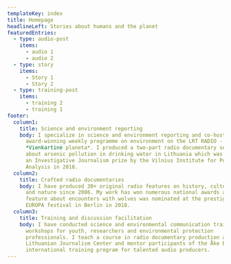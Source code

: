 ```yaml
---
templateKey: index
title: Homepage
headlineLeft: Stories about humans and the planet
featuredEntries:
  - type: audio-post
    items:
      - audio 1
      - audio 2
  - type: story
    items:
      - Story 1
      - Story 2
  - type: training-post
    items:
      - training 2
      - training 1
footer:
  column1:
    title: Science and environment reporting
    body: I specialize in science and environment reporting and co-host an
      award-winning weekly programme on environment on the LRT RADIO -
      *Vienkartinė planeta*. I produced a two-part radio documentary series
      about arsenic pollution in drinking water in Lithuania which was awarded
      an Investigative Journalism prize by the Vilnius Institute for Policy
      Analysis in 2018.
  column2:
    title: Crafted radio documentaries
    body: I have produced 30+ original radio features on history, culture, science
      and nature since 2006. My work has won numerous national awards and a
      feature about encounters with wolves was nominated at the prestigious PRIX
      EUROPA festival in Berlin in 2018.
  column3:
    title: Training and discussion facilitation
    body: I have conducted science and environmental communication training
      workshops for youth, researchers and environmental protection
      professionals. I teach a course in radio documentary production at the
      Lithuanian Journalism Center and mentor participants of the Åke Blomström
      international training program for talented audio producers.
---
```

